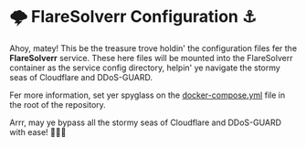 # 🌩️ FlareSolverr Configuration ⚓️

Ahoy, matey! This be the treasure trove holdin' the configuration files fer the **FlareSolverr** service. These here files will be mounted into the FlareSolverr container as the service config directory, helpin' ye navigate the stormy seas of Cloudflare and DDoS-GUARD.

Fer more information, set yer spyglass on the [docker-compose.yml](../../docker-compose.yml) file in the root of the repository.

Arrr, may ye bypass all the stormy seas of Cloudflare and DDoS-GUARD with ease! 🌊🏴‍☠️
